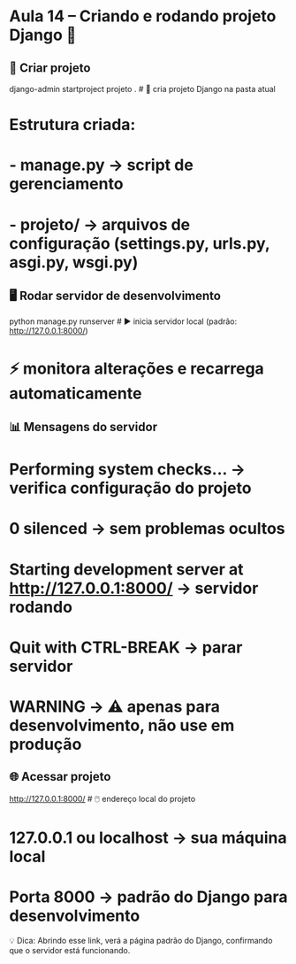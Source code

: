 # Aula 14 – Criando e rodando projeto Django 🚀

## 📂 Criar projeto

django-admin startproject projeto . # 🌱 cria projeto Django na pasta atual

# Estrutura criada:

# - manage.py → script de gerenciamento

# - projeto/ → arquivos de configuração (settings.py, urls.py, asgi.py, wsgi.py)

## 🖥️ Rodar servidor de desenvolvimento

python manage.py runserver # ▶️ inicia servidor local (padrão: http://127.0.0.1:8000/)

# ⚡ monitora alterações e recarrega automaticamente

## 📊 Mensagens do servidor

# Performing system checks... → verifica configuração do projeto

# 0 silenced → sem problemas ocultos

# Starting development server at http://127.0.0.1:8000/ → servidor rodando

# Quit with CTRL-BREAK → parar servidor

# WARNING → ⚠️ apenas para desenvolvimento, não use em produção

## 🌐 Acessar projeto

http://127.0.0.1:8000/ # 🖱️ endereço local do projeto

# 127.0.0.1 ou localhost → sua máquina local

# Porta 8000 → padrão do Django para desenvolvimento

💡 Dica: Abrindo esse link, verá a página padrão do Django, confirmando que o servidor está funcionando.

